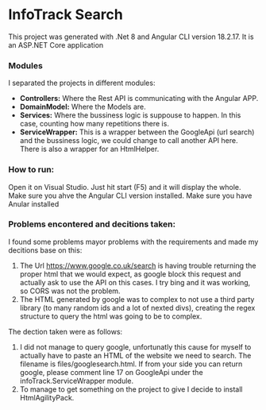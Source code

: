 # InfoTrack Search

This project was generated with .Net 8 and Angular CLI version 18.2.17.
It is an ASP.NET Core application

### Modules
I separated the projects in different modules:


- **Controllers:** Where the Rest API is communicating with the Angular APP.
- **DomainModel:** Where the Models are.
- **Services:** Where the bussiness logic is suppouse to happen. In this case, counting how many repetitions there is.
- **ServiceWrapper:** This is a wrapper between the GoogleApi (url search) and the bussiness logic, we could change to call another API here. There is also a wrapper for an HtmlHelper.

### How to run:
Open it on Visual Studio. Just hit start (F5) and it will  display the whole. Make sure you ahve the Angular CLI version installed.
Make sure you have Anular installed


### Problems encontered and decitions taken:
I found some problems mayor problems with the requirements and made my decitions base on this:

1. The Url https://www.google.co.uk/search is having trouble returning the proper html that we would expect, as google block this request and actually ask to use the API on this cases. I try bing and it was working, so CORS was not the problem.
2. The HTML generated by google was to complex to not use a third party library (to many random ids and a lot of nexted divs), creating the regex structure to query the html was going to be to complex.

The dection taken were as follows:
1. I did not manage to query google, unfortunatly this cause for myself to actually have to paste an HTML of the website we need to search. The filename is files/googlesearch.html. If from your side you can return google, please comment line 17 on GoogleApi under the infoTrack.ServiceWrapper module.
2. To manage to get something on the project to give I decide to install HtmlAgilityPack. 



